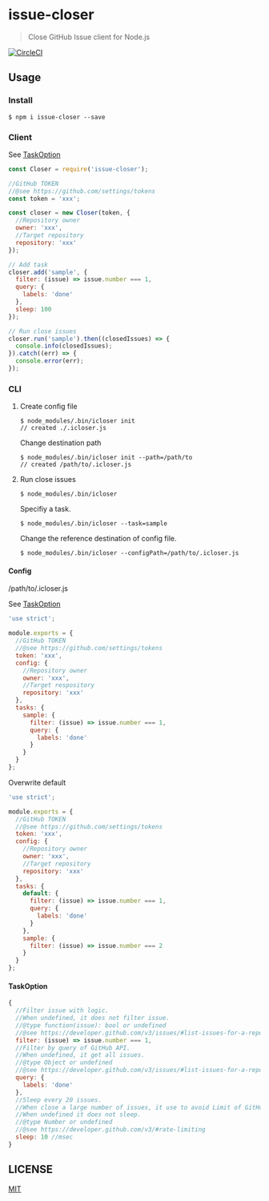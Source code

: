 # issue-closer

> Close GitHub Issue client for Node.js


[![CircleCI](https://circleci.com/gh/GameWith/issue-closer/tree/master.svg?style=svg)](https://circleci.com/gh/GameWith/issue-closer/tree/master)

## Usage

### Install

```
$ npm i issue-closer --save
```

### Client

See [TaskOption](#taskoption)

```js
const Closer = require('issue-closer');

//GitHub TOKEN
//@see https://github.com/settings/tokens
const token = 'xxx';

const closer = new Closer(token, {
  //Repository owner
  owner: 'xxx',
  //Target repository
  repository: 'xxx'
});

// Add task
closer.add('sample', {
  filter: (issue) => issue.number === 1,
  query: {
    labels: 'done'
  },
  sleep: 100
});

// Run close issues
closer.run('sample').then((closedIssues) => {
  console.info(closedIssues);
}).catch((err) => {
  console.error(err);
});
```

### CLI

1. Create config file

   ```
   $ node_modules/.bin/icloser init
   // created ./.icloser.js
   ```
   
   Change destination path
   
   ```
   $ node_modules/.bin/icloser init --path=/path/to
   // created /path/to/.icloser.js
   ```
2. Run close issues

   ```
   $ node_modules/.bin/icloser
   ```

   Specifiy a task.

   ```
   $ node_modules/.bin/icloser --task=sample
   ```

   Change the reference destination of config file.

   ```
   $ node_modules/.bin/icloser --configPath=/path/to/.icloser.js
   ```

#### Config

/path/to/.icloser.js

See [TaskOption](#taskoption)
```js
'use strict';

module.exports = {
  //GitHub TOKEN
  //@see https://github.com/settings/tokens
  token: 'xxx',
  config: {
    //Repository owner
    owner: 'xxx',
    //Target respository
    repository: 'xxx'
  },
  tasks: {
    sample: {
      filter: (issue) => issue.number === 1,
      query: {
        labels: 'done'
      }
    }
  }
};
```

Overwrite default

```js
'use strict';

module.exports = {
  //GitHub TOKEN
  //@see https://github.com/settings/tokens
  token: 'xxx',
  config: {
    //Repository owner
    owner: 'xxx',
    //Target repository
    repository: 'xxx'
  },
  tasks: {
    default: {
      filter: (issue) => issue.number === 1,
      query: {
        labels: 'done'
      }
    },
    sample: {
      filter: (issue) => issue.number === 2
    }
  }
};
```

#### TaskOption

```js
{
  //Filter issue with logic.
  //When undefined, it does not filter issue.
  //@type function(issue): bool or undefined
  //@see https://developer.github.com/v3/issues/#list-issues-for-a-repository
  filter: (issue) => issue.number === 1,
  //Filter by query of GitHub API.
  //When undefined, it get all issues.
  //@type Object or undefined
  //@see https://developer.github.com/v3/issues/#list-issues-for-a-repository
  query: {
    labels: 'done'
  },
  //Sleep every 20 issues.
  //When close a large number of issues, it use to avoid Limit of GitHubAPI.
  //When undefined it does not sleep.
  //@type Number or undefined
  //@see https://developer.github.com/v3/#rate-limiting
  sleep: 10 //msec
}
```

## LICENSE

[MIT](LICENSE)